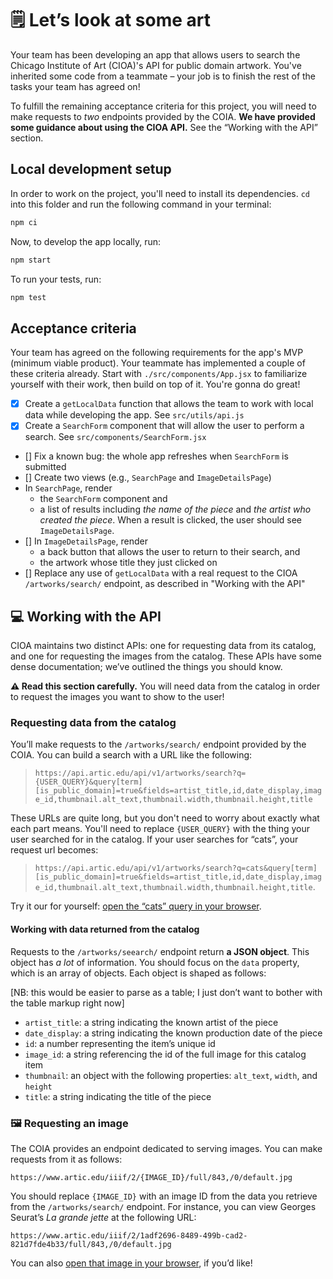 # 🗒️ Let’s look at some art

Your team has been developing an app that allows users to search the Chicago Institute of Art (CIOA)'s API for public domain artwork. You've inherited some code from a teammate – your job is to finish the rest of the tasks your team has agreed on!

To fulfill the remaining acceptance criteria for this project, you will need to make requests to _two_ endpoints provided by the COIA. **We have provided some guidance about using the CIOA API.** See the “Working with the API” section.

## Local development setup

In order to work on the project, you'll need to install its dependencies. `cd` into this folder and run the following command in your terminal:

```bash
npm ci
```

Now, to develop the app locally, run:

```bash
npm start
```

To run your tests, run:

```bash
npm test
```

## Acceptance criteria

Your team has agreed on the following requirements for the app's MVP (minimum viable product). Your teammate has implemented a couple of these criteria already. Start with `./src/components/App.jsx` to familiarize yourself with their work, then build on top of it. You're gonna do great!

- [x] Create a `getLocalData` function that allows the team to work with local data while developing the app. See `src/utils/api.js`
- [x] Create a `SearchForm` component that will allow the user to perform a search. See `src/components/SearchForm.jsx`
- [] Fix a known bug: the whole app refreshes when `SearchForm` is submitted
- [] Create two views (e.g., `SearchPage` and `ImageDetailsPage`)
- In `SearchPage`, render
  - the `SearchForm` component and
  - a list of results including _the name of the piece_ and _the artist who created the piece_. When a result is clicked, the user should see `ImageDetailsPage`.
- [] In `ImageDetailsPage`, render
  - a back button that allows the user to return to their search, and
  - the artwork whose title they just clicked on
- [] Replace any use of `getLocalData` with a real request to the CIOA
  `/artworks/search/` endpoint, as described in "Working with the API"

## 💻 Working with the API

CIOA maintains two distinct APIs: one for requesting data from its catalog, and one for requesting the images from the catalog. These APIs have some dense documentation; we’ve outlined the things you should know.

**⚠️ Read this section carefully.** You will need data from the catalog in order to request the images you want to show to the user!

### Requesting data from the catalog

You’ll make requests to the `/artworks/search/` endpoint provided by the COIA. You can build a search with a URL like the following:

> `https://api.artic.edu/api/v1/artworks/search?q={USER_QUERY}&query[term][is_public_domain]=true&fields=artist_title,id,date_display,image_id,thumbnail.alt_text,thumbnail.width,thumbnail.height,title`

These URLs are quite long, but you don't need to worry about exactly what each part means. You'll need to replace `{USER_QUERY}` with the thing your user searched for in the catalog. If your user searches for “cats”, your request url becomes:

> `https://api.artic.edu/api/v1/artworks/search?q=cats&query[term][is_public_domain]=true&fields=artist_title,id,date_display,image_id,thumbnail.alt_text,thumbnail.width,thumbnail.height,title`.

Try it our for yourself: [open the “cats” query in your browser](https://api.artic.edu/api/v1/artworks/search?q=cats&query[term][is_public_domain]=true&fields=artist_title,id,date_display,image_id,thumbnail.alt_text,thumbnail.width,thumbnail.height,title).

#### Working with data returned from the catalog

Requests to the `/artworks/seearch/` endpoint return **a JSON object**. This object has _a lot_ of information. You should focus on the `data` property, which is an array of objects. Each object is shaped as follows:

[NB: this would be easier to parse as a table; I just don’t want to bother with the table markup right now]

- `artist_title`: a string indicating the known artist of the piece
- `date_display`: a string indicating the known production date of the piece
- `id`: a number representing the item’s unique id
- `image_id`: a string referencing the id of the full image for this catalog item
- `thumbnail`: an object with the following properties: `alt_text`, `width`, and `height`
- `title`: a string indicating the title of the piece

### 🖼️ Requesting an image

The COIA provides an endpoint dedicated to serving images. You can make requests from it as follows:

```
https://www.artic.edu/iiif/2/{IMAGE_ID}/full/843,/0/default.jpg
```

You should replace `{IMAGE_ID}` with an image ID from the data you retrieve from the `/artworks/search/` endpoint. For instance, you can view Georges Seurat’s _La grande jette_ at the following URL:

```
https://www.artic.edu/iiif/2/1adf2696-8489-499b-cad2-821d7fde4b33/full/843,/0/default.jpg
```

You can also [open that image in your browser](https://www.artic.edu/iiif/2/1adf2696-8489-499b-cad2-821d7fde4b33/full/843,/0/default.jpg), if you’d like!
